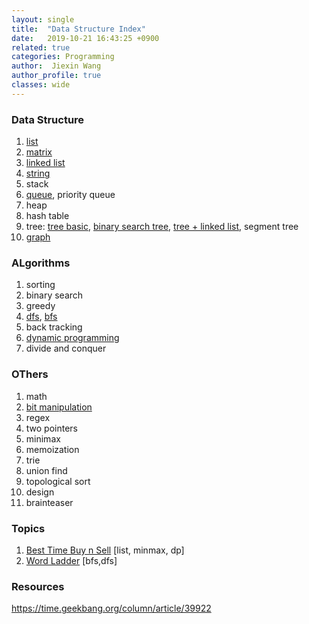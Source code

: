 ```yaml
---
layout: single
title:  "Data Structure Index"
date:   2019-10-21 16:43:25 +0900
related: true
categories: Programming
author:  Jiexin Wang
author_profile: true
classes: wide
---
```


### Data Structure

1.	[list](/programming/2019/10/29/data-structrue-list.html)
2.	[matrix](/programming/2019/10/29/data-structrue-matrix.html)
3.	[linked list](/programming/2019/11/08/data-structrue-linkedlist.html)
4.	[string](/programming/2019/10/26/data-structrue-string.html)
5.	stack
6.	[queue](/programming/2019/10/27/data-structrue-queue.html), priority queue
7.	heap
8.	hash table
9.	tree: [tree basic](/programming/2019/10/21/data-structrue-tree.html), [binary search tree](/programming/2019/10/21/data-structrue-bst.html), [tree + linked list](/programming/2019/10/23/data-structrue-tree-linkedlist.html), segment tree
10. [graph](/programming/2019/11/01/data-structrue-graph.html)

### ALgorithms

1.	sorting
2.	binary search
3.	greedy
4.  [dfs](/programming/2019/10/31/algorithm-dfs.html), [bfs](/programming/2019/10/27/algorithm-bfs.html)
5.	back tracking
6.	[dynamic programming](/programming/2019/10/23/algorithm-dp.html)
7.	divide and conquer

### OThers

1.	math
2.	[bit manipulation](/programming/2019/11/02/others-bit-manipulation.html)
3.	regex
4.	two pointers
5.	minimax
6.	memoization
7.	trie
8.	union find
9.	topological sort
10. design
11. brainteaser

### Topics

1. [Best Time Buy n Sell](/programming/2019/10/25/topics.html#best-time-buy-n-sell) [list, minmax, dp]  
2. [Word Ladder](/programming/2019/10/25/topics.html#word-ladder) [bfs,dfs]

### Resources

https://time.geekbang.org/column/article/39922
